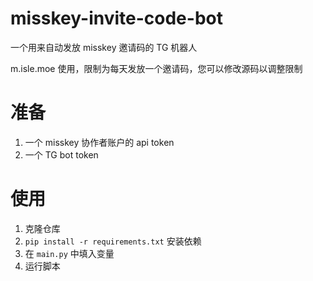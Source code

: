 # misskey-invite-code-bot

一个用来自动发放 misskey 邀请码的 TG 机器人

m.isle.moe 使用，限制为每天发放一个邀请码，您可以修改源码以调整限制

# 准备

1. 一个 misskey 协作者账户的 api token
2. 一个 TG bot token

# 使用

1. 克隆仓库
2. `pip install -r requirements.txt` 安装依赖
3. 在 `main.py` 中填入变量
4. 运行脚本